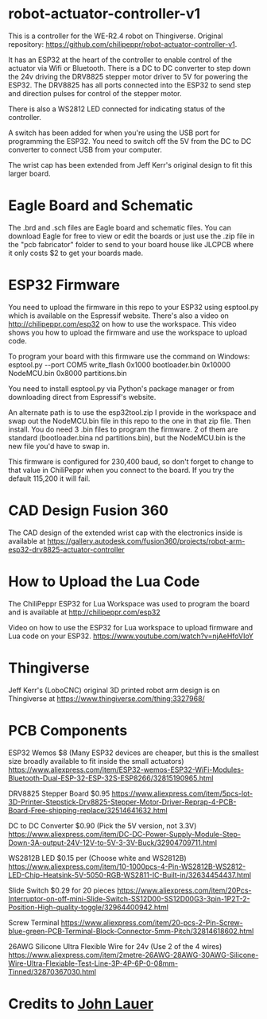# robot-actuator-controller-v1
This is a controller for the WE-R2.4 robot on Thingiverse. 
Original repository: https://github.com/chilipeppr/robot-actuator-controller-v1.

It has an ESP32 at the heart of the controller to enable control of the actuator via Wifi or Bluetooth. There is a DC to DC converter to step down the 24v driving the DRV8825 stepper motor driver to 5V for powering the ESP32. The DRV8825 has all ports connected into the ESP32 to send step and direction pulses for control of the stepper motor.

There is also a WS2812 LED connected for indicating status of the controller.

A switch has been added for when you're using the USB port for programming the ESP32. You need to switch off the 5V from the DC to DC converter to connect USB from your computer.

The wrist cap has been extended from Jeff Kerr's original design to fit this larger board.

# Eagle Board and Schematic

The .brd and .sch files are Eagle board and schematic files. You can download Eagle for free to view or edit the boards or just use the .zip file in the "pcb fabricator" folder to send to your board house like JLCPCB where it only costs $2 to get your boards made.

# ESP32 Firmware

You need to upload the firmware in this repo to your ESP32 using esptool.py which is available on the Espressif website. There's also a video on http://chilipeppr.com/esp32 on how to use the workspace. This video shows you how to upload the firmware and use the workspace to upload code.

To program your board with this firmware use the command on Windows:
esptool.py --port COM5 write_flash 0x1000 bootloader.bin 0x10000 NodeMCU.bin 0x8000 partitions.bin

You need to install esptool.py via Python's package manager or from downloading direct from Espressif's website.

An alternate path is to use the esp32tool.zip I provide in the workspace and swap out the NodeMCU.bin file in this repo to the one in that zip file. Then install. You do need 3 .bin files to program the firmware. 2 of them are standard (bootloader.bina nd partitions.bin), but the NodeMCU.bin is the new file you'd have to swap in.

This firmware is configured for 230,400 baud, so don't forget to change to that value in ChiliPeppr when you connect to the board. If you try the default 115,200 it will fail.

# CAD Design Fusion 360

The CAD design of the extended wrist cap with the electronics inside is available at https://gallery.autodesk.com/fusion360/projects/robot-arm-esp32-drv8825-actuator-controller

# How to Upload the Lua Code

The ChiliPeppr ESP32 for Lua Workspace was used to program the board and is available at http://chilipeppr.com/esp32

Video on how to use the ESP32 for Lua workspace to upload firmware and Lua code on your ESP32. https://www.youtube.com/watch?v=njAeHfoVIoY

# Thingiverse

Jeff Kerr's (LoboCNC) original 3D printed robot arm design is on Thingiverse at https://www.thingiverse.com/thing:3327968/

# PCB Components

ESP32 Wemos $8 (Many ESP32 devices are cheaper, but this is the smallest size broadly available to fit inside the small actuators)
https://www.aliexpress.com/item/ESP32-wemos-ESP32-WiFi-Modules-Bluetooth-Dual-ESP-32-ESP-32S-ESP8266/32815190965.html

DRV8825 Stepper Board $0.95
https://www.aliexpress.com/item/5pcs-lot-3D-Printer-Stepstick-Drv8825-Stepper-Motor-Driver-Reprap-4-PCB-Board-Free-shipping-replace/32514641632.html

DC to DC Converter $0.90 (Pick the 5V version, not 3.3V)
https://www.aliexpress.com/item/DC-DC-Power-Supply-Module-Step-Down-3A-output-24V-12V-to-5V-3-3V-Buck/32904709711.html

WS2812B LED $0.15 per (Choose white and WS2812B)
https://www.aliexpress.com/item/10-1000pcs-4-Pin-WS2812B-WS2812-LED-Chip-Heatsink-5V-5050-RGB-WS2811-IC-Built-in/32634454437.html

Slide Switch $0.29 for 20 pieces
https://www.aliexpress.com/item/20Pcs-Interruptor-on-off-mini-Slide-Switch-SS12D00-SS12D00G3-3pin-1P2T-2-Position-High-quality-toggle/32964400942.html

Screw Terminal
https://www.aliexpress.com/item/20-pcs-2-Pin-Screw-blue-green-PCB-Terminal-Block-Connector-5mm-Pitch/32814618602.html

26AWG Silicone Ultra Flexible Wire for 24v (Use 2 of the 4 wires)
https://www.aliexpress.com/item/2metre-26AWG-28AWG-30AWG-Silicone-Wire-Ultra-Flexiable-Test-Line-3P-4P-6P-0-08mm-Tinned/32870367030.html

# Credits to [John Lauer](https://github.com/chilipeppr)

